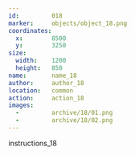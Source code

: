 ```yaml
---
id:			018
marker: 	objects/object_18.png
coordinates:
  x:		8500
  y:		3250
size:
  width:	1200
  height:	850
name: 		name_18
author:		author_18
location: 	common
action: 	action_18
images:
  -			archive/18/01.png
  -			archive/18/02.png
---
```


instructions_18

